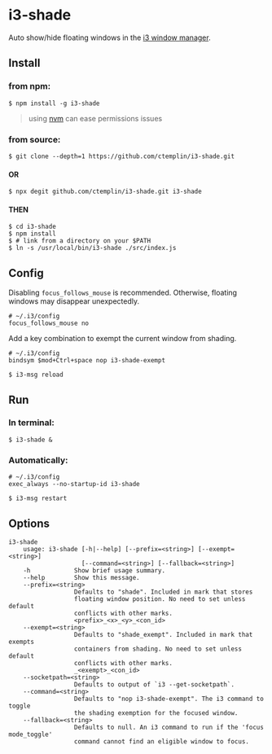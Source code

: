 # i3-shade
Auto show/hide floating windows in the [i3 window manager](https://github.com/i3/i3).

## Install
### from npm:
~~~
$ npm install -g i3-shade
~~~

>using [nvm](https://github.com/nvm-sh/nvm) can ease permissions issues

### from source:

~~~
$ git clone --depth=1 https://github.com/ctemplin/i3-shade.git
~~~

#### OR

~~~
$ npx degit github.com/ctemplin/i3-shade.git i3-shade
~~~

#### THEN

~~~
$ cd i3-shade
$ npm install
$ # link from a directory on your $PATH
$ ln -s /usr/local/bin/i3-shade ./src/index.js
~~~

## Config
Disabling `focus_follows_mouse` is recommended. Otherwise, floating windows may disappear unexpectedly.
~~~
# ~/.i3/config
focus_follows_mouse no
~~~

Add a key combination to exempt the current window from shading.
~~~
# ~/.i3/config
bindsym $mod+Ctrl+space nop i3-shade-exempt
~~~

~~~
$ i3-msg reload
~~~


## Run
### In terminal:
~~~
$ i3-shade &
~~~
### Automatically:
~~~
# ~/.i3/config
exec_always --no-startup-id i3-shade
~~~

~~~
$ i3-msg restart
~~~


## Options
~~~
i3-shade
    usage: i3-shade [-h|--help] [--prefix=<string>] [--exempt=<string>]
                    [--command=<string>] [--fallback=<string>]
    -h            Show brief usage summary.
    --help        Show this message.
    --prefix=<string>
                  Defaults to "shade". Included in mark that stores 
                  floating window position. No need to set unless default
                  conflicts with other marks.
                  <prefix>_<x>_<y>_<con_id> 
    --exempt=<string>
                  Defaults to "shade_exempt". Included in mark that exempts
                  containers from shading. No need to set unless default
                  conflicts with other marks.
                  _<exempt>_<con_id> 
    --socketpath=<string>
                  Defaults to output of `i3 --get-socketpath`.
    --command=<string>
                  Defaults to "nop i3-shade-exempt". The i3 command to toggle
                  the shading exemption for the focused window. 
    --fallback=<string>
                  Defaults to null. An i3 command to run if the 'focus mode_toggle'
                  command cannot find an eligible window to focus.
~~~